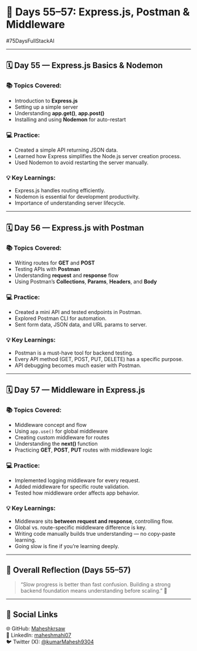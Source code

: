 # 📘 Days 55–57: Express.js, Postman & Middleware  
#75DaysFullStackAI  

---

## 🗓️ **Day 55 — Express.js Basics & Nodemon**

### 📚 Topics Covered:
- Introduction to **Express.js**
- Setting up a simple server
- Understanding **app.get()**, **app.post()**
- Installing and using **Nodemon** for auto-restart

### 💻 Practice:
- Created a simple API returning JSON data.
- Learned how Express simplifies the Node.js server creation process.
- Used Nodemon to avoid restarting the server manually.

### 💡 Key Learnings:
- Express.js handles routing efficiently.
- Nodemon is essential for development productivity.
- Importance of understanding server lifecycle.

---

## 🗓️ **Day 56 — Express.js with Postman**

### 📚 Topics Covered:
- Writing routes for **GET** and **POST**
- Testing APIs with **Postman**
- Understanding **request** and **response** flow
- Using Postman’s **Collections**, **Params**, **Headers**, and **Body**

### 💻 Practice:
- Created a mini API and tested endpoints in Postman.
- Explored Postman CLI for automation.
- Sent form data, JSON data, and URL params to server.

### 💡 Key Learnings:
- Postman is a must-have tool for backend testing.
- Every API method (GET, POST, PUT, DELETE) has a specific purpose.
- API debugging becomes much easier with Postman.

---

## 🗓️ **Day 57 — Middleware in Express.js**

### 📚 Topics Covered:
- Middleware concept and flow
- Using `app.use()` for global middleware
- Creating custom middleware for routes
- Understanding the **next()** function
- Practicing **GET**, **POST**, **PUT** routes with middleware logic

### 💻 Practice:
- Implemented logging middleware for every request.
- Added middleware for specific route validation.
- Tested how middleware order affects app behavior.

### 💡 Key Learnings:
- Middleware sits **between request and response**, controlling flow.
- Global vs. route-specific middleware difference is key.
- Writing code manually builds true understanding — no copy-paste learning.
- Going slow is fine if you’re learning deeply.

---

## 🧠 **Overall Reflection (Days 55–57)**
> “Slow progress is better than fast confusion. Building a strong backend foundation means understanding before scaling.” 🚀  

---

## 🔗 **Social Links**
🌐 GitHub: [Maheshkrsaw](https://github.com/Maheshkrsaw/75DaysOfFullStack)  
💼 LinkedIn: [maheshmahi07](https://www.linkedin.com/in/maheshmahi07)  
🐦 Twitter (X): [@kumarMahesh9304](https://x.com/kumarMahesh9304)
